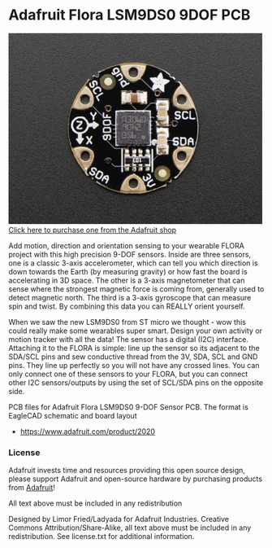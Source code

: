 # Adafruit Flora LSM9DS0 9DOF PCB
<a href="http://www.adafruit.com/products/2020"><img src="assets/image.jpg?raw=true" width="500px"><br/>
Click here to purchase one from the Adafruit shop</a>

Add motion, direction and orientation sensing to your wearable FLORA project with this high precision 9-DOF sensors. Inside are three sensors, one is a classic 3-axis accelerometer, which can tell you which direction is down towards the Earth (by measuring gravity) or how fast the board is accelerating in 3D space. The other is a 3-axis magnetometer that can sense where the strongest magnetic force is coming from, generally used to detect magnetic north.  The third is a 3-axis gyroscope that can measure spin and twist.  By combining this data you can REALLY orient yourself.

When we saw the new LSM9DS0 from ST micro we thought - wow this could really make some wearables super smart. Design your own activity or motion tracker with all the data! The sensor has a digital (I2C) interface. Attaching it to the FLORA is simple: line up the sensor so its adjacent to the SDA/SCL pins and sew conductive thread from the 3V, SDA, SCL and GND pins. They line up perfectly so you will not have any crossed lines. You can only connect one of these sensors to your FLORA, but you can connect other I2C sensors/outputs by using the set of SCL/SDA pins on the opposite side.

PCB files for Adafruit Flora LSM9DS0 9-DOF Sensor PCB. The format is EagleCAD schematic and board layout
- https://www.adafruit.com/product/2020

### License

Adafruit invests time and resources providing this open source design, please support Adafruit and open-source hardware by purchasing products from [Adafruit](https://www.adafruit.com)!

All text above must be included in any redistribution

Designed by Limor Fried/Ladyada for Adafruit Industries.
Creative Commons Attribution/Share-Alike, all text above must be included in any redistribution. 
See license.txt for additional information.
